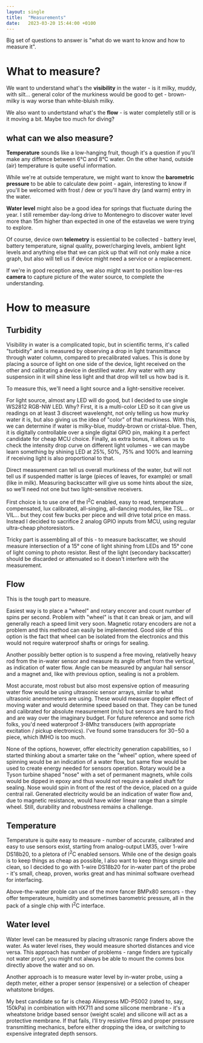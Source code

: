 ```yaml
---
layout: single
title:  "Measurements"
date:   2023-03-20 15:44:00 +0100
---
```

Big set of questions to answer is "what do we want to know and how to measure it". 

# What to measure? 

We want to understand what's the **visibility** in the water - is it milky, muddy, with silt... general color of the murkiness would be good to get - brown-milky is way worse than white-bluish milky.

We also want to undertstand what's the **flow** - is water completelly still or is it moving a bit. Maybe too much for diving? 

## what can we also measure? 

**Temperature** sounds like a low-hanging fruit, though it's a question if you'll make any diffence between 6&deg;C and 8&deg;C water. On the other hand, outside (air) temperature is quite useful information. 

While we're at outside temperature, we might want to know the **barometric pressure** to be able to calculate dew point - again, interesting to know if you'll be welcomed with frost / dew or you'll have dry (and warm) entry in the water. 

**Water level** might also be a good idea for springs that fluctuate during the year. I still remember day-long drive to Montenegro to discover water level more than 15m higher than expected in one of the estavelas we were trying to explore.

Of course, device own **telemetry** is essiential to be collected - battery level, battery temperature, signal quality, power/charging levels, ambient light levels and anything else that we can pick up that will not only make a nice graph, but also will tell us if device might need a service or a replacement. 

If we're in good reception area, we also might want to position low-res **camera** to capture picture of the water source, to complete the understanding. 

# How to measure 

## Turbidity

Visibility in water is a complicated topic, but in scientific terms, it's called "turbidity" and is measured by observing a drop in light transmittance through water column, compared to precalibrated values. This is done by placing a source of light on one side of the device, light received on the other and calibrating a device in destilled water. Any water with any suspension in it will shine less light and that drop will tell us how bad is it. 

To measure this, we'll need a light source and a light-sensitive receiver. 

For light source, almost any LED will do good, but I decided to use single WS2812 RGB-NW LED. Why?
First, it is a multi-color LED so it can give us readings on at least 3 discreet wavelenght, not only telling us how murky water it is, but also giving us the idea of "color" of that murkiness. With this, we can determine if water is milky-blue, muddy-brown or cristal-blue. 
Then, it is digitally controllable over a single digital GPIO pin, making it a perfect candidate for cheap MCU choice. 
Finally, as extra bonus, it allows us to check the intensity drop curve on different light volumes - we can maybe learn something by shining LED at 25%, 50%, 75% and 100% and learning if receiving light is also proportional to that. 

Direct measurement can tell us overall murkiness of the water, but will not tell us if suspended matter is large (pieces of leaves, for example) or small (like in milk). Measuring backscatter will give us some hints about the size, so we'll need not one but two light-sensitive receivers. 

First choice is to use one of the I<sup>2</sup>C enabled, easy to read, temperature compensated, lux calibrated, all-singing, all-dancing modules, like TSL... or VIL... but they cost few bucks per piece and will drive total price en mass. 
Instead I decided to sacrifice 2 analog GPIO inputs from MCU, using regular ultra-cheap photoresistors. 

Tricky part is assembling all of this - to measure backscatter, we should measure intersection of a 15&deg; cone of light shining from LEDs and 15&deg; cone of light coming to photo resistor. Rest of the light (secondary backscatter) should be discarded or attenuated so it doesn't interfere with the measurement. 

## Flow 

This is the tough part to measure. 

Easiest way is to place a "wheel" and rotary encorer and count number of spins per second. 
Problem with "wheel" is that it can break or jam, and will generally reach a speed limit very soon. Magnetic rotary encoders are not a problem and this method can easily be implemented. Good side of this option is the fact that wheel can be isolated from the electronics and this would not require waterproof shafts or orings for sealing. 

Another possibly better option is to suspend a free moving, relativelly heavy rod from the in-water sensor and measure its angle offset from the vertical, as indication of water flow. Angle can be measured by angular hall sensor and a magnet and, like with previous option, sealing is not a problem.

Most accurate, most robust but also most expensive option of measuring water flow would be using ultrasonic sensor arrays, similar to what ultrasonic anemometers are using. These would measure doppler effect of moving water and would determine speed based on that. They can be tuned and calibrated for absolute measurement (m/s) but sensors are hard to find and are way over the imaginary budget. For future reference and some rich folks, you'd need waterproof 3-8Mhz transducers (with appropriate excitation / pickup electronics). I've found some transducers for $30-$50 a piece, which IMHO is too much.

None of the options, however, offer electricity generation capabilities, so I started thinking about a smarter take on the "wheel" option, where speed of spinning would be an indication of a water flow, but same flow would be used to create energy needed for sensors operation. 
Rotary would be a Tyson turbine shaped "nose" with a set of permanent magnets, while coils would be dipped in epoxy and thus would not require a sealed shaft for sealing. Nose would spin in front of the rest of the device, placed on a guide central rail. 
Generated electricity would be an indication of water flow and, due to magnetic resistance, would have wider linear range than a simple wheel. Still, durability and robustness remains a challenge.

## Temperature 

Temperature is quite easy to measure - number of accurate, calibrated and easy to use sensors exist, starting from analog-output LM35, over 1-wire DS18b20, to a pletora of I<sup>2</sup>C enabled sensors. 
While one of the design goals is to keep things as cheap as possible, I also want to keep things simple and clean, so I decided to go with 1-wire DS18b20 for in-water part of the probe - it's small, cheap, proven, works great and has minimal software overhead for interfacing. 

Above-the-water proble can use of the more fancer BMPx80 sensors - they offer temperateure, humidity and sometimes barometric pressure, all in the pack of a single chip with I<sup>2</sup>C interface. 

## Water level 

Water level can be measured by placing ultrasonic range finders above the water. As water level rises, they would measure shorted distances and vice versa. This approach has number of problems - range finders are typically not water proof, you might not always be able to mount the comms box directly above the water and so on. 

Another approach is to measure water level by in-water probe, using a depth meter, either a proper sensor (expensive) or a selection of cheaper whatstone bridges. 

My best candidate so far is cheap Aliexpress MD-PS002 (rated to, say, 150kPa) in combination with HX711 and some silicone membrane - it's a wheatstone bridge based sensor (weight scale) and silicone will act as a protective membrane. 
If that fails, I'll try resistive films and proper pressure transmitting mechanics, before either dropping the idea, or switching to expensive integrated depth sensors. 

